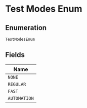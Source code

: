 
# Test Modes Enum

## Enumeration

`TestModesEnum`

## Fields

| Name |
|  --- |
| `NONE` |
| `REGULAR` |
| `FAST` |
| `AUTOMATION` |

